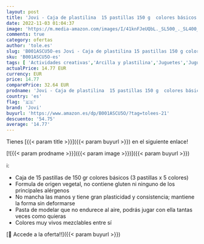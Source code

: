 ```yaml
---
layout: post
title: 'Jovi - Caja de plastilina  15 pastillas 150 g  colores básicos  3 x 5 colores  71B '
date: 2022-11-03 01:04:37
image: 'https://m.media-amazon.com/images/I/41knFJeUQbL._SL500_._SL400_.jpg'
comments: true
category: ofertas
author: 'tole.es'
slug: 'B001ASCU5O-es Jovi - Caja de plastilina 15 pastillas 150 g colores...'
sku: 'B001ASCU5O-es'
tags: [ 'Actividades creativas','Arcilla y plastilina','Juguetes','Juguetes y juegos','jovi','plastilina','🇪🇸', ]
actualPrice: 14.77 EUR
currency: EUR
price: 14.77
comparePrice: 32.64 EUR
prodname: 'Jovi - Caja de plastilina  15 pastillas 150 g  colores básicos  3 x 5 colores  71B '
country: 'es'
flag: '🇪🇸'
brand: 'Jovi'
buyurl: 'https://www.amazon.es/dp/B001ASCU5O/?tag=tolees-21'
descuento: '54.75'
average: '14.77'
---
```


Tienes [{{< param title >}}]({{< param buyurl >}}) en el siguiente enlace!

[![{{< param prodname >}}]({{< param image >}})]({{< param buyurl >}})

ℹ️:

- Caja de 15 pastillas de 150 gr colores básicos (3 pastillas x 5 colores)
- Formula de origen vegetal, no contiene gluten ni ninguno de los principales alérgenos
- No mancha las manos y tiene gran plasticidad y consistencia; mantiene la forma sin deformarse
- Pasta de modelar que no endurece al aire, podrás jugar con ella tantas veces como quieras
- Colores muy vivos mezclables entre sí

[🛒 Accede a la oferta!!]({{< param buyurl >}})

